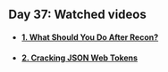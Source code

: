 <h2>Day 37: Watched videos</h2>

#### [<ul><li>1. What Should You Do After Recon?</li></ul>](https://www.youtube.com/watch?v=A6zQV9e2S1M&ab_channel=NahamSec)
#### [<ul><li>2. Cracking JSON Web Tokens</li></ul>](https://www.youtube.com/watch?v=2RKCDhH6dyA&ab_channel=TheCyberMentor)
